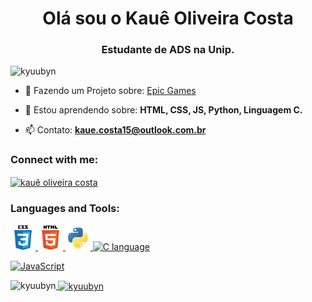 <h1 align="center">Olá sou o Kauê Oliveira Costa</h1>
<h3 align="center">Estudante de ADS na Unip.</h3>



<p align="left"> <img src="https://komarev.com/ghpvc/?username=kyuubyn&label=Profile%20views&color=0e75b6&style=flat" alt="kyuubyn" /> </p>

- 🚀 Fazendo um Projeto sobre: [Epic Games](https://kyuubyn.github.io/EpicGamesPage/#)

- 🌱 Estou aprendendo sobre: **HTML, CSS, JS, Python, Linguagem C.**

- 📫 Contato: **kaue.costa15@outlook.com.br**

<h3 align="left">Connect with me:</h3>
<p align="left">
<a href="https://www.linkedin.com/in/kau%C3%AA-oliveira-costa-620570229" target="blank"><img align="center" src="https://raw.githubusercontent.com/rahuldkjain/github-profile-readme-generator/master/src/images/icons/Social/linked-in-alt.svg" alt="kauê oliveira costa" height="30" width="40" /></a>
</p>

<h3 align="left">Languages and Tools:</h3>
<p align="left"> <a href="https://www.w3schools.com/css/" target="_blank" rel="noreferrer"> <img src="https://raw.githubusercontent.com/devicons/devicon/master/icons/css3/css3-original-wordmark.svg" alt="css3" width="40" height="40"/> </a> <a href="https://www.w3.org/html/" target="_blank" rel="noreferrer"> <img src="https://raw.githubusercontent.com/devicons/devicon/master/icons/html5/html5-original-wordmark.svg" alt="html5" width="40" height="40"/> </a> <a href="https://www.python.org" target="_blank" rel="noreferrer"> <img src="https://raw.githubusercontent.com/devicons/devicon/master/icons/python/python-original.svg" alt="python" width="40" height="40"/> </a>
<a href="https://visualstudio.microsoft.com/pt-br/vs/features/cplusplus/" target="_blank" rel="noreferrer"> <img src="https://upload.wikimedia.org/wikipedia/commons/thumb/1/18/C_Programming_Language.svg/1200px-C_Programming_Language.svg.png" alt="C language" width="40" height="40"/></p>
<a href="[https://visualstudio.microsoft.com/pt-br/vs/features/cplusplus/](https://www.javascript.com)" target="_blank" rel="noreferrer"> <img src="https://upload.wikimedia.org/wikipedia/commons/thumb/9/99/Unofficial_JavaScript_logo_2.svg/800px-Unofficial_JavaScript_logo_2.svg.png" alt="JavaScript" width="40" height="40"/></p>
  
<p><img align="left" src="https://github-readme-stats.vercel.app/api/top-langs?username=kyuubyn&show_icons=true&locale=en&layout=compact" alt="kyuubyn" /></p>

<p>&nbsp;<img align="center" src="https://github-readme-stats.vercel.app/api?username=kyuubyn&show_icons=true&locale=en" alt="kyuubyn" /></p>

